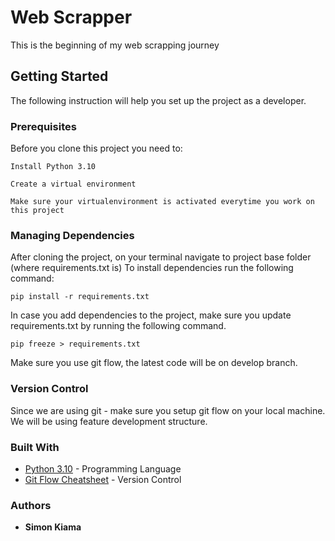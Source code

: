 # Web Scrapper
This is the beginning of my web scrapping journey

## Getting Started
The following instruction will help you set up the project as a developer.

### Prerequisites
Before you clone this project you need to:


```
Install Python 3.10 
```

```
Create a virtual environment
```


```
Make sure your virtualenvironment is activated everytime you work on this project
```

### Managing Dependencies
After cloning the project, on your terminal navigate to project base folder (where requirements.txt is)
To install dependencies run the following command:

```
pip install -r requirements.txt
```

In case you add dependencies to the project, make sure you update requirements.txt by 
running the following command.

```
pip freeze > requirements.txt
```

Make sure you use git flow, the latest code will be on develop branch.


### Version Control
Since we are using git - make sure you setup git flow on your local machine. We will be 
using feature development structure. 

### Built With
* [Python 3.10](https://www.python.org/downloads/release/python-370/) - Programming Language
* [Git Flow Cheatsheet](https://danielkummer.github.io/git-flow-cheatsheet/) - Version Control

### Authors
* **Simon Kiama**


